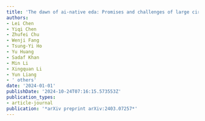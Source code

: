 ```yaml
---
title: 'The dawn of ai-native eda: Promises and challenges of large circuit models'
authors:
- Lei Chen
- Yiqi Chen
- Zhufei Chu
- Wenji Fang
- Tsung-Yi Ho
- Yu Huang
- Sadaf Khan
- Min Li
- Xingquan Li
- Yun Liang
- ' others'
date: '2024-01-01'
publishDate: '2024-10-24T07:16:15.573553Z'
publication_types:
- article-journal
publication: '*arXiv preprint arXiv:2403.07257*'
---
```

